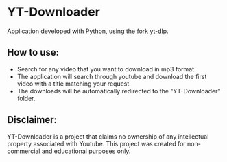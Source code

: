 # YT-Downloader
Application developed with Python, using the [fork yt-dlp](https://github.com/yt-dlp/yt-dlp).

## How to use: 

- Search for any video that you want to download in mp3 format.
- The application will search through youtube and download the first video with a title matching your request.
- The downloads will be automatically redirected to the "YT-Downloader" folder.

## Disclaimer:

YT-Downloader is a project that claims no ownership of any intellectual property associated with Youtube. This project was created for non-commercial and educational purposes only.
